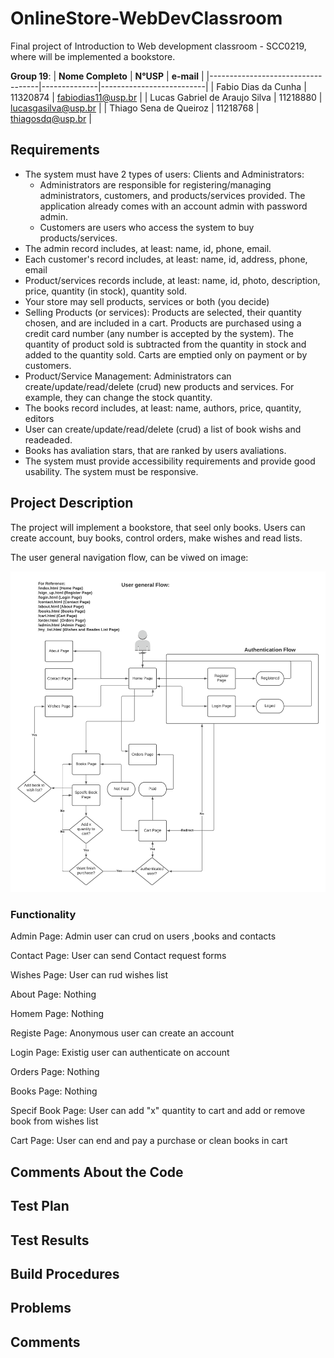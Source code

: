 # OnlineStore-WebDevClassroom

Final project of Introduction to Web development classroom - SCC0219, where will be implemented a bookstore.

**Group 19**:
| **Nome Completo**                 | **N°USP**    | **e-mail**               |
|-----------------------------------|--------------|--------------------------|
| Fabio Dias da Cunha               |   11320874   | fabiodias11@usp.br       |
| Lucas Gabriel de Araujo Silva     |   11218880   | lucasgasilva@usp.br      |
| Thiago Sena de Queiroz            |   11218768   | thiagosdq@usp.br         |

## Requirements

* The system must have 2 types of users: Clients and Administrators:
  * Administrators are responsible for registering/managing administrators, customers, and products/services provided. The application already comes with an account admin with password admin.
  * Customers are users who access the system to buy products/services.
* The admin record includes, at least: name, id, phone, email.
* Each customer's record includes, at least: name, id, address, phone, email
* Product/services records include, at least: name, id, photo, description, price, quantity (in stock), quantity sold.
* Your store may sell products, services or both (you decide)
* Selling Products (or services): Products are selected, their quantity chosen, and are included in a cart. Products are purchased using a credit card number (any number is accepted by the system). The quantity of product sold is subtracted from the quantity in stock and added to the quantity sold. Carts are emptied only on payment or by customers.
* Product/Service Management: Administrators can create/update/read/delete (crud) new products and services. For example, they can change the stock quantity.
* The books record includes, at least: name, authors, price, quantity, editors
* User can create/update/read/delete (crud) a list of book wishs and readeaded.
* Books has avaliation stars, that are ranked by users avaliations.
* The system must provide accessibility requirements and provide good usability. The system must be responsive.

## Project Description

The project will implement a bookstore, that seel only books. Users can create account, buy books, control orders, make wishes and read lists.

The user general navigation flow, can be viwed on image:

![diagram image](./projectImgs/diagram.png)

### Functionality

Admin Page: Admin user can crud on users ,books and contacts

Contact Page: User can send Contact request forms

Wishes Page: User can rud wishes list

About Page: Nothing

Homem Page: Nothing

Registe Page: Anonymous user can create an account

Login Page: Existig user can authenticate on account

Orders Page: Nothing

Books Page: Nothing

Specif Book Page: User can add "x" quantity to cart and add or remove book from wishes list

Cart Page: User can end and pay a purchase or clean books in cart

## Comments About the Code

## Test Plan

## Test Results

## Build Procedures

## Problems

## Comments
